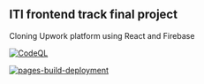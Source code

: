 ## ITI frontend track final project

Cloning Upwork platform using React and Firebase

[![CodeQL](https://github.com/mhsmustafa84/upwork-clone/actions/workflows/codeql-analysis.yml/badge.svg)](https://github.com/mhsmustafa84/upwork-clone/actions/workflows/codeql-analysis.yml)

[![pages-build-deployment](https://github.com/mhsmustafa84/upwork-clone/actions/workflows/pages/pages-build-deployment/badge.svg)](https://github.com/mhsmustafa84/upwork-clone/actions/workflows/pages/pages-build-deployment)

